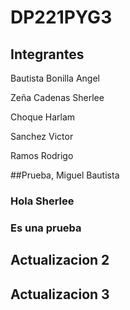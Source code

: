 # DP221PYG3
## Integrantes
<p>Bautista Bonilla Angel </p>
<p>Zeña Cadenas Sherlee </p>
<p>Choque Harlam </p>
<p>Sanchez Victor </p>
<p>Ramos Rodrigo</p>


##Prueba, Miguel Bautista
### Hola Sherlee
### Es una prueba

## Actualizacion 2

## Actualizacion 3
